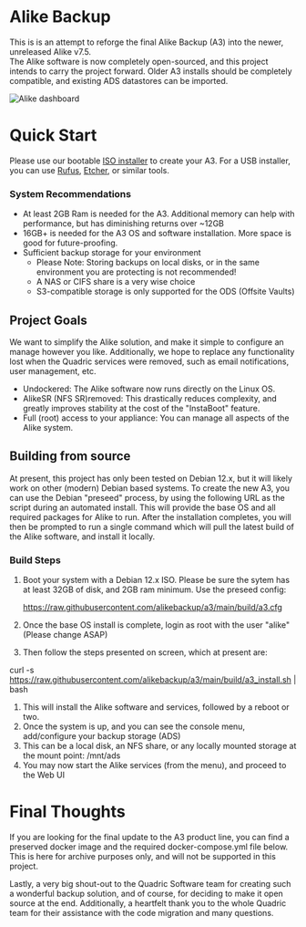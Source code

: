 # Alike Backup

This is is an attempt to reforge the final Alike Backup (A3) into the newer, unreleased Alike v7.5.  
The Alike software is now completely open-sourced, and this project intends to carry the project forward.  Older A3 installs should be completely compatible, and existing ADS datastores can be imported.


![Alike dashboard](https://www.alikebackup.com/images/a3-jobhist.png "Alike Dashboard Screenshot")


# Quick Start #
Please use our bootable [ISO installer](https://github.com/alikebackup/a3/raw/main/a3_install.iso) to create your A3.  For a USB installer, you can use [Rufus](https://rufus.ie/en/), [Etcher](https://etcher.balena.io/), or similar tools.

### System Recommendations ###
 - At least 2GB Ram is needed for the A3.  Additional memory can help with performance, but has diminishing returns over ~12GB
 - 16GB+ is needed for the A3 OS and software installation.  More space is good for future-proofing.
 - Sufficient backup storage for your environment
   - Please Note: Storing backups on local disks, or in the same environment you are protecting is not recommended!
   - A NAS or CIFS share is a very wise choice
   - S3-compatible storage is only supported for the ODS (Offsite Vaults)


## Project Goals ##
We want to simplify the Alike solution, and make it simple to configure an manage however you like.  Additionally, we hope to replace any functionality lost when the Quadric services were removed, such as email notifications, user management, etc.


 - Undockered: The Alike software now runs directly on the Linux OS.
 - AlikeSR (NFS SR)removed: This drastically reduces complexity, and greatly improves stability at the cost of the "InstaBoot" feature.
 - Full (root) access to your appliance:  You can manage all aspects of the Alike system.


## Building from source ##
At present, this project has only been tested on Debian 12.x, but it will likely work on other (modern) Debian based systems. To create the new A3, you can use the Debian "preseed" process, by using the following URL as the script during an automated install. This will provide the base OS and all required packages for Alike to run.  After the installation completes, you will then be prompted to run a single command which will pull the latest build of the Alike software, and install it locally.
### Build Steps ###
1. Boot your system with a Debian 12.x ISO.  Please be sure the sytem has at least 32GB of disk, and 2GB ram minimum.
Use the preseed config:

	https://raw.githubusercontent.com/alikebackup/a3/main/build/a3.cfg

1. Once the base OS install is complete, login as root with the user "alike"  (Please change ASAP)
1. Then follow the steps presented on screen, which at present are:

  curl -s https://raw.githubusercontent.com/alikebackup/a3/main/build/a3_install.sh | bash

1. This will install the Alike software and services, followed by a reboot or two.
1. Once the system is up, and you can see the console menu, add/configure your backup storage (ADS)
1. This can be a local disk, an NFS share, or any locally mounted storage at the mount point: /mnt/ads
1. You may now start the Alike services (from the menu), and proceed to the Web UI

# Final Thoughts #
If you are looking for the final update to the A3 product line, you can find a preserved docker image and the required docker-compose.yml file below.  This is here for archive purposes only, and will not be supported in this project.


Lastly, a very big shout-out to the Quadric Software team for creating such a wonderful backup solution, and of course, for deciding to make it open source at the end.
Additionally, a heartfelt thank you to the whole Quadric team for their assistance with the code migration and many questions.

